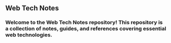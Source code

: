  ## Web Tech Notes

### Welcome to the **Web Tech Notes** repository! This repository is a collection of notes, guides, and references covering essential web technologies.
